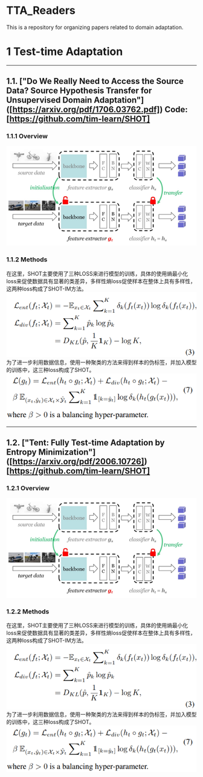 # TTA_Readers
This is a repository for organizing papers related to domain adaptation.

# 1 Test-time Adaptation
-------------------------------------------------------------------------
## 1.1. ["Do We Really Need to Access the Source Data? Source Hypothesis Transfer for Unsupervised Domain Adaptation"] ([https://arxiv.org/pdf/1706.03762.pdf]) Code: [https://github.com/tim-learn/SHOT]

### 1.1.1 Overview 
![](./tta/img/shot.png)

### 1.1.2 Methods
在这里，SHOT主要使用了三种LOSS来进行模型的训练，具体的使用熵最小化loss来促使数据具有显著的类差异，多样性熵loss促使样本在整体上具有多样性，这两种loss构成了SHOT-IM方法。
![](./tta/img/loss/shot-im.png)
为了进一步利用数据信息，使用一种聚类的方法来得到样本的伪标签，并加入模型的训练中，这三种loss构成了SHOT。
![](./tta/img/loss/shot.png)

-------------------------------------------------------------------------
## 1.2. ["Tent: Fully Test-time Adaptation by Entropy Minimization"] ([https://arxiv.org/pdf/2006.10726]) [https://github.com/tim-learn/SHOT]

### 1.2.1 Overview 
![](./tta/img/shot.png)

### 1.2.2 Methods
在这里，SHOT主要使用了三种LOSS来进行模型的训练，具体的使用熵最小化loss来促使数据具有显著的类差异，多样性熵loss促使样本在整体上具有多样性，这两种loss构成了SHOT-IM方法。
![](./tta/img/loss/shot-im.png)
为了进一步利用数据信息，使用一种聚类的方法来得到样本的伪标签，并加入模型的训练中，这三种loss构成了SHOT。
![](./tta/img/loss/shot.png)

